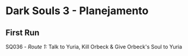# Dark Souls 3 - Planejamento

## First Run
SQ036 - *Route 1:* Talk to Yuria, Kill  Orbeck & Give Orbeck's Soul to Yuria
